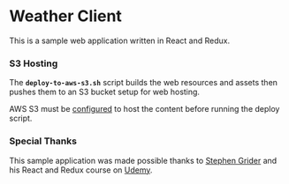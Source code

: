 # Weather Client

This is a sample web application written in React and Redux.

### S3 Hosting

The **`deploy-to-aws-s3.sh`** script builds the web resources and assets then pushes them to an S3 bucket setup for web hosting.

AWS S3 must be [configured](http://docs.aws.amazon.com/AmazonS3/latest/dev/website-hosting-custom-domain-walkthrough.html) to host the content before running the deploy script.

### Special Thanks

This sample application was made possible thanks to [Stephen Grider](https://github.com/StephenGrider) and his React and Redux course on [Udemy](https://www.udemy.com/react-redux/).
